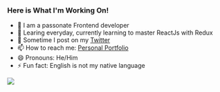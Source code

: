 ### Here is What I'm Working On!

- 🔭 I am a passonate Frontend developer
- 🌱 Learing everyday, currently learning to master ReactJs with Redux
- 💬 Sometime I post on my [Twitter](https://twitter.com/MaxRogers78)
- 📫 How to reach me: [Personal Portfolio](https://maxrogers78.github.io/)
- 😄 Pronouns: He/Him
- ⚡ Fun fact: English is not my native language

<img src="https://github-readme-stats.vercel.app/api?username=maxrogers78&&show_icons=true&title_color=ffffff&icon_color=bb2acf&text_color=daf7dc&bg_color=191919">
